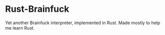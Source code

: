 # Rust-Brainfuck

Yet another Brainfuck interpreter, implemented in Rust. Made mostly to
help me learn Rust.